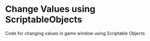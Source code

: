 # Change Values using ScriptableObjects
 Code for changing values in game window using Scriptable Objects
